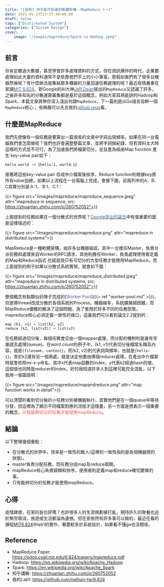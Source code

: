 ```yaml
---
title: "[技術] 你不能不知道的軟體架構--MapReduce (一)"
date: 2021-05-23T23:37:48+08:00
draft: false
tags: ["Distirbuted System"]
categories: ["System Design"]
cover:
    image: "/images/mapreduce/Spark-vs-Hadoop.jpeg"
---
```


## 前言

你肯定聽過大數據，甚至學會許多處理資料的方式，但在資訊爆炸的時代，企業要處理如此大量的資料通常不是依靠我們手上的小小筆電，那假如我們有了很多台機器然後呢？有什麼辦法是集結眾多機器的力量加速任務處理的呢？最近疫情嚴重在家讀[<span style="color:#3D65A8">MIT 6.824</span>](https://pdos.csail.mit.edu/6.824/schedule.html)，對Google的AI大神[<span style="color:#3D65A8">Jeff Dean</span>](https://en.wikipedia.org/wiki/Jeff_Dean)提出的`MapReduce`又認識了許多，之後許多知名的分散運算叢集都是基於這個概念，例如大家耳熟能詳的Hadoop和Spark，本篇文章將帶你深入淺出何謂`MapReduce`，下一篇則是以Go語言自幹一個`MapReduce`核心 ，有興趣可以先去我的[<span style="color:#3D65A8">github repo</span>](https://github.com/nathan-tw/6.824)看。

## 什麼是MapReduce

我們先想像有一個任務是要算出一篇很長的文章中字詞出現頻率，如果在同一台電腦我們會怎麼做呢？我們也許會遍歷整篇文章，並將字詞做紀錄，但若資料太大時這樣的方式並不可行，為了加速我們將檔案切分，並且產為經由Map function 產生 key-value pair如下：

`hello world -> {hello:1, world:1}`

接著將這些key-value pair 存成中介檔案後排序，Reduce function則根據key將所有value加總，如果以上流程在一台電腦上完成，會像下圖，前兩列中的A、B、C其實分別是Ａ:1、 B:1、C:1：

{{< figure src="/images/mapreduce/mapreduce_sequence.jpeg" attr="mapreduce in sequence, src: https://zhuanlan.zhihu.com/p/260752052">}}

上面提到的任務如果在一個分散式的世界呢？[<span style="color:#3D65A8">Google提出的論文</span>](https://pdos.csail.mit.edu/6.824/papers/mapreduce.pdf)中有張重要的圖是這樣描述的：

{{< figure src="/images/mapreduce/mapreduce.png" attr="mapreduce in distributed systems">}}

MapReduce是一種軟體架構，由許多台機器組成，其中一台擔任Master，負責分派任務和處理來自Worker的RPC請求，其他則擔任Worker，負責處理使用者定義的Map和Reduce函式
也就是說只有可切分的大型任務才能應用MapReduce。而上面提到的例子如果以分散式系統實現，就會如下圖：

{{< figure src="/images/mapreduce/mapreduce_distributed.jpeg" attr="mapreduce in distributed systems, src: https://zhuanlan.zhihu.com/p/260752052">}}

整個概念有點類似前陣子完成的[<span style="color:#3D65A8">Worker Pool</span>]({{< ref "worker-pool.md" >}})，但是將thread改成分散於各個系統的Process。機器越多，系統擴展越困難，而MapReduce優雅的解決了這個問題，為了套用於許多不同的任務型態，mapreduce核心必須定義一致性的接口，這裏我們可以看到論文2.2提到的：
```
map (k1, v1) → list(k2, v2)
reduce (k2, list(v2)) → list(v2)
```
在任務經過切分後，每個任務會交由一個mapper處理，而分配的機制則是誰有空誰就去處理(queue)。在word count的例子中，(k1, v1)代表切分後檔案名稱及內容，就是`{filename, content}`，而(k2, v2)則代表詞與頻率，也就是`{hello: 1}`。至於k2還有另一個用處，就是決定他要由哪個reducer處理，在產出中介檔案時就會依照mr-x-y命名，其中x代表map函數的index，y代表k2經過hash的值，這個值也同時是reducer的index。好的我知道許多人到這裡可能完全混亂，以下我用一張圖說明：

{{< figure src="/images/mapreduce/mapandreduce.png" attr="map function works in detail">}}

可以清楚的看到切分後的小任務分別被機器執行，其實他們是在一個queue中等待分發，但這裡為了顯示不同檔案對應的流程才這樣畫，另一方面是想表示一個重要的概念，<span style="color:#FF5151">只有能夠切分的任務才能使用mapReduce</span>。

## 結論

以下整理幾個重點：
* 在分散式的世界中，效率是一致性的敵人(這裡的一致性指的是各個機器間的狀態)。
* master負責分配任務，而任務分成map及reduce兩類。
* mapReduce核心負責歸類和排序，使用者則定義map和reduce確切要做的事。
* 只有能夠切分的任務才能使用mapReduce。

## 心得
疫情肆虐，在家的各位好嗎？也許很多人的生涯規劃被打亂，期待許久的聚餐也迫於無奈取消，旅遊或生活都淪為遺憾。但在家依然有許多事可以做的，最近在看的課程[MIT6.824](https://pdos.csail.mit.edu/6.824/schedule.html)中lab1的實作，著墨較多於系統設計，如果看不懂go也沒關係。

## Reference

- MapReduce Paper: https://pdos.csail.mit.edu/6.824/papers/mapreduce.pdf
- Hadoop: https://en.wikipedia.org/wiki/Apache_Hadoop
- Spark: https://en.wikipedia.org/wiki/Apache_Spark
- 知乎講解: https://zhuanlan.zhihu.com/p/260752052
- 我的Lab1: https://github.com/nathan-tw/6.824